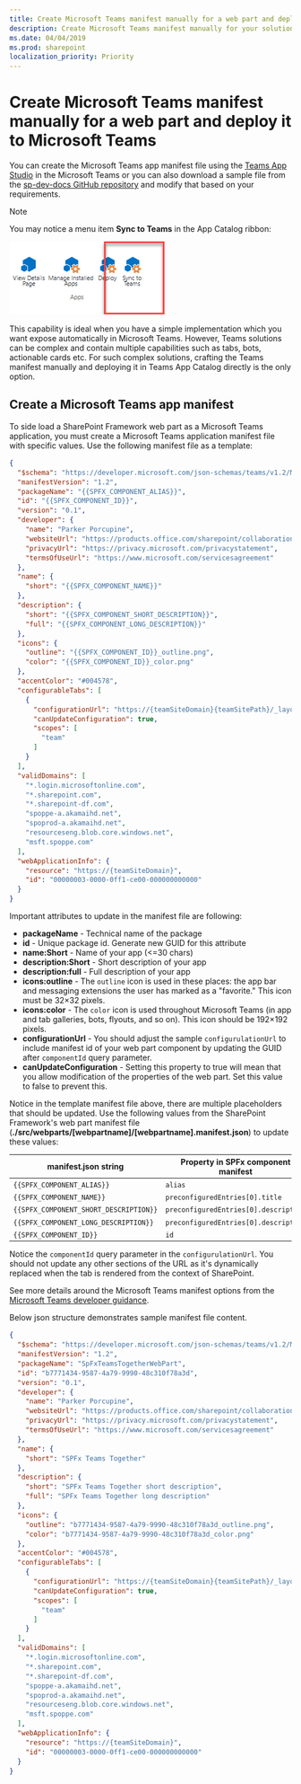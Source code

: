 ```yaml
---
title: Create Microsoft Teams manifest manually for a web part and deploy it to Microsoft Teams 
description: Create Microsoft Teams manifest manually for your solution to provide more flexibility and configuration options for example to enable targeting of the solution to specific team.
ms.date: 04/04/2019
ms.prod: sharepoint
localization_priority: Priority
---
```


# Create Microsoft Teams manifest manually for a web part and deploy it to Microsoft Teams

You can create the Microsoft Teams app manifest file using the [Teams App Studio](https://docs.microsoft.com/microsoftteams/platform/get-started/get-started-app-studio) in the Microsoft Teams or you can also download a sample file from the [sp-dev-docs GitHub repository](https://github.com/SharePoint/sp-dev-docs/blob/master/assets/teams-tab-manual.zip) and modify that based on your requirements.

> [!NOTE]
> You may notice a menu item **Sync to Teams** in the App Catalog ribbon:
>
> ![Sync To Teams](../../../images/using-web-part-as-ms-teams-tab-sync-to-team.png)
>
> This capability is ideal when you have a simple implementation which you want expose automatically in Microsoft Teams. However, Teams solutions can be complex and contain multiple capabilities such as tabs, bots, actionable cards etc. For such complex solutions, crafting the Teams manifest manually and deploying it in Teams App Catalog directly is the only option.

## Create a Microsoft Teams app manifest

To side load a SharePoint Framework web part as a Microsoft Teams application, you must create a Microsoft Teams application manifest file with specific values. Use the following manifest file as a template:

```json
{
  "$schema": "https://developer.microsoft.com/json-schemas/teams/v1.2/MicrosoftTeams.schema.json",
  "manifestVersion": "1.2",
  "packageName": "{{SPFX_COMPONENT_ALIAS}}",
  "id": "{{SPFX_COMPONENT_ID}}",
  "version": "0.1",
  "developer": {
    "name": "Parker Porcupine",
    "websiteUrl": "https://products.office.com/sharepoint/collaboration",
    "privacyUrl": "https://privacy.microsoft.com/privacystatement",
    "termsOfUseUrl": "https://www.microsoft.com/servicesagreement"
  },
  "name": {
    "short": "{{SPFX_COMPONENT_NAME}}"
  },
  "description": {
    "short": "{{SPFX_COMPONENT_SHORT_DESCRIPTION}}",
    "full": "{{SPFX_COMPONENT_LONG_DESCRIPTION}}"
  },
  "icons": {
    "outline": "{{SPFX_COMPONENT_ID}}_outline.png",
    "color": "{{SPFX_COMPONENT_ID}}_color.png"
  },
  "accentColor": "#004578",
  "configurableTabs": [
    {
      "configurationUrl": "https://{teamSiteDomain}{teamSitePath}/_layouts/15/TeamsLogon.aspx?SPFX=true&dest={teamSitePath}/_layouts/15/teamshostedapp.aspx%3FopenPropertyPane=true%26teams%26componentId={{SPFX_COMPONENT_ID}}%26forceLocale={locale}",
      "canUpdateConfiguration": true,
      "scopes": [
        "team"
      ]
    }
  ],
  "validDomains": [
    "*.login.microsoftonline.com",
    "*.sharepoint.com",
    "*.sharepoint-df.com",
    "spoppe-a.akamaihd.net",
    "spoprod-a.akamaihd.net",
    "resourceseng.blob.core.windows.net",
    "msft.spoppe.com"
  ],
  "webApplicationInfo": {
    "resource": "https://{teamSiteDomain}",
    "id": "00000003-0000-0ff1-ce00-000000000000"
  }
}
```

Important attributes to update in the manifest file are following:

- **packageName** - Technical name of the package
- **id** - Unique package id. Generate new GUID for this attribute
- **name:Short** - Name of your app (<=30 chars)
- **description:Short** - Short description of your app
- **description:full** - Full description of your app
- **icons:outline** - The `outline` icon is used in these places: the app bar and messaging extensions the user has marked as a "favorite." This icon must be 32&times;32 pixels.
- **icons:color** - The `color` icon is used throughout Microsoft Teams (in app and tab galleries, bots, flyouts, and so on). This icon should be 192&times;192 pixels.
- **configurationUrl** - You should adjust the sample `configurulationUrl` to include manifest id of your web part component by updating the GUID after `componentId` query parameter.
- **canUpdateConfiguration** - Setting this property to true will mean that you allow modification of the properties of the web part. Set this value to false to prevent this.

Notice in the template manifest file above, there are multiple placeholders that should be updated. Use the following values from the SharePoint Framework's web part manifest file (**./src/webparts/[webpartname]/[webpartname].manifest.json**) to update these values:

|          manifest.json string          |  Property in SPFx component manifest  |
| -------------------------------------- | ------------------------------------- |
| `{{SPFX_COMPONENT_ALIAS}}`             | `alias`                               |
| `{{SPFX_COMPONENT_NAME}}`              | `preconfiguredEntries[0].title`       |
| `{{SPFX_COMPONENT_SHORT_DESCRIPTION}}` | `preconfiguredEntries[0].description` |
| `{{SPFX_COMPONENT_LONG_DESCRIPTION}}`  | `preconfiguredEntries[0].description` |
| `{{SPFX_COMPONENT_ID}}`                | `id`                                  |

Notice the `componentId` query parameter in the `configurulationUrl`. You should not update any other sections of the URL as it's dynamically replaced when the tab is rendered from the context of SharePoint.

See more details around the Microsoft Teams manifest options from the [Microsoft Teams developer guidance](https://docs.microsoft.com/microsoftteams/platform/concepts/apps/apps-package).

Below json structure demonstrates sample manifest file content.

```json
{
  "$schema": "https://developer.microsoft.com/json-schemas/teams/v1.2/MicrosoftTeams.schema.json",
  "manifestVersion": "1.2",
  "packageName": "SpFxTeamsTogetherWebPart",
  "id": "b7771434-9587-4a79-9990-48c310f78a3d",
  "version": "0.1",
  "developer": {
    "name": "Parker Porcupine",
    "websiteUrl": "https://products.office.com/sharepoint/collaboration",
    "privacyUrl": "https://privacy.microsoft.com/privacystatement",
    "termsOfUseUrl": "https://www.microsoft.com/servicesagreement"
  },
  "name": {
    "short": "SPFx Teams Together"
  },
  "description": {
    "short": "SPFx Teams Together short description",
    "full": "SPFx Teams Together long description"
  },
  "icons": {
    "outline": "b7771434-9587-4a79-9990-48c310f78a3d_outline.png",
    "color": "b7771434-9587-4a79-9990-48c310f78a3d_color.png"
  },
  "accentColor": "#004578",
  "configurableTabs": [
    {
      "configurationUrl": "https://{teamSiteDomain}{teamSitePath}/_layouts/15/TeamsLogon.aspx?SPFX=true&dest={teamSitePath}/_layouts/15/teamshostedapp.aspx%3FopenPropertyPane=true%26teams%26componentId=b7771434-9587-4a79-9990-48c310f78a3d%26forceLocale={locale}",
      "canUpdateConfiguration": true,
      "scopes": [
        "team"
      ]
    }
  ],
  "validDomains": [
    "*.login.microsoftonline.com",
    "*.sharepoint.com",
    "*.sharepoint-df.com",
    "spoppe-a.akamaihd.net",
    "spoprod-a.akamaihd.net",
    "resourceseng.blob.core.windows.net",
    "msft.spoppe.com"
  ],
  "webApplicationInfo": {
    "resource": "https://{teamSiteDomain}",
    "id": "00000003-0000-0ff1-ce00-000000000000"
  }
}
```

